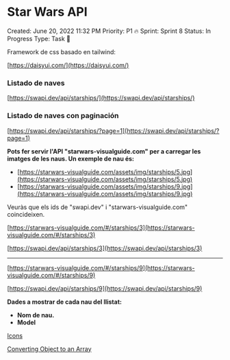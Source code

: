 # Star Wars API 

Created: June 20, 2022 11:32 PM
Priority: P1 🔥
Sprint: Sprint 8
Status: In Progress
Type: Task 🔨

Framework de css basado en tailwind:

[https://daisyui.com/](https://daisyui.com/)

### Listado de naves

[https://swapi.dev/api/starships/](https://swapi.dev/api/starships/)

### Listado de naves con paginación

[https://swapi.dev/api/starships/?page=1](https://swapi.dev/api/starships/?page=1)

**Pots fer servir l'API "starwars-visualguide.com" per a carregar les imatges de les naus. Un exemple de nau és:**

- [https://starwars-visualguide.com/assets/img/starships/5.jpg](https://starwars-visualguide.com/assets/img/starships/5.jpg)
- [https://starwars-visualguide.com/assets/img/starships/9.jpg](https://starwars-visualguide.com/assets/img/starships/9.jpg)

Veuràs que els ids de "swapi.dev" i "starwars-visualguide.com" coincideixen.

[https://starwars-visualguide.com/#/starships/3](https://starwars-visualguide.com/#/starships/3)

[https://swapi.dev/api/starships/3](https://swapi.dev/api/starships/3)

---

[https://starwars-visualguide.com/#/starships/9](https://starwars-visualguide.com/#/starships/9)

[](https://starwars-visualguide.com/assets/img/starships/9.jpg)

[https://swapi.dev/api/starships/9](https://swapi.dev/api/starships/9)

**Dades a mostrar de cada nau del llistat:**

- **Nom de nau.**
- **Model**


[Icons](https://tabler-icons-react.vercel.app/)

[Converting Object to an Array](https://www.samanthaming.com/tidbits/76-converting-object-to-array/)